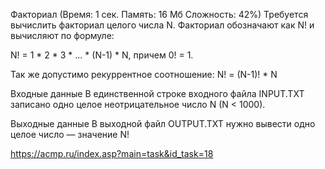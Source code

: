 Факториал
(Время: 1 сек. Память: 16 Мб Сложность: 42%)
Требуется вычислить факториал целого числа N. Факториал обозначают как N! и вычисляют по формуле:

N! = 1 * 2 * 3 * … * (N-1) * N, причем 0! = 1.

Так же допустимо рекуррентное соотношение: N! = (N-1)! * N

Входные данные
В единственной строке входного файла INPUT.TXT записано одно целое неотрицательное число N (N < 1000).

Выходные данные
В выходной файл OUTPUT.TXT нужно вывести одно целое число — значение N!

https://acmp.ru/index.asp?main=task&id_task=18
